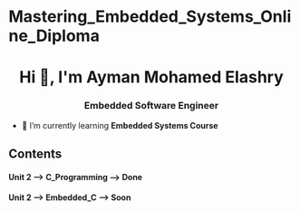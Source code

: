 # Mastering_Embedded_Systems_Online_Diploma
<h1 align="center">Hi 👋, I'm Ayman Mohamed Elashry</h1>
<h3 align="center">Embedded Software Engineer</h3>

- 🌱 I’m currently learning **Embedded Systems Course**

## Contents
<h4 align="left">Unit 2 --> <b>C_Programming</b> --> Done</h4>
<h4 align="left">Unit 2 --> <b>Embedded_C</b> --> Soon </h4>

